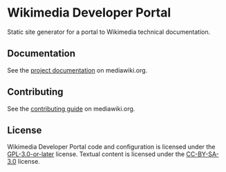 Wikimedia Developer Portal
==========================

Static site generator for a portal to Wikimedia technical documentation.

## Documentation

See the [project documentation](https://www.mediawiki.org/wiki/Developer_Portal) on mediawiki.org.

## Contributing

See the [contributing guide](https://www.mediawiki.org/wiki/Developer_Portal/Contribute) on mediawiki.org.

## License

Wikimedia Developer Portal code and configuration is licensed under the [GPL-3.0-or-later][] license. Textual content is licensed under the [CC-BY-SA-3.0][] license.

[GPL-3.0-or-later]: https://www.gnu.org/licenses/gpl-3.0.html
[CC-BY-SA-3.0]: https://creativecommons.org/licenses/by-sa/3.0/
